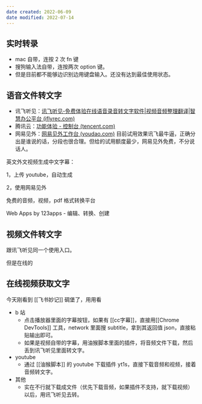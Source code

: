 ```yaml
---
date created: 2022-06-09
date modified: 2022-07-14
---
```


## 实时转录

- mac 自带，连按 2 次 fn 键
- 搜狗输入法自带，连按两次 option 键。
- 但是目前都不能够边识别边用键盘输入。还没有达到最佳使用状态。

## 语音文件转文字

- 讯飞听见：[讯飞听见-免费体验在线语音录音转文字软件|视频音频整理翻译|智慧办公平台 (iflyrec.com)](https://www.iflyrec.com/)
- 腾讯云：[功能体验 - 控制台 (tencent.com)](https://console.cloud.tencent.com/asr/demonstrate)
- 网易见外：[网易见外工作台 (youdao.com)](https://jianwai.youdao.com/)
目前试用效果讯飞最牛逼，正确分出是谁说的话，分段也很合理。但给的试用额度最少，网易见外免费，不分说话人。

英文外文视频生成中文字幕：

1，上传 youtube，自动生成

2，使用网易见外

免费的音频，视频，pdf 格式转换平台

Web Apps by 123apps - 编辑、转换、创建

## 视频文件转文字

跟讯飞听见同一个使用入口。

但是在线的

## 在线视频获取文字

今天刚看到 [[飞书妙记]] 碉堡了，用用看

- b 站
	- 点击播放器里面的字幕按钮，如果有 [[cc字幕]]，直接用[[Chrome DevTools]] 工具，network 里面搜 subtitle，拿到其返回值 json，直接粘贴输出即可。
	- 如果是视频自带的字幕，用油猴脚本里面的插件，将音频文件下载，然后丢到讯飞听见里面转文字。
- youtube
	- 通过 [[油猴脚本]] 的 youtube 下载插件 yt1s，直接下载音频和视频，接着音频转文字。
- 其他
	- 实在不行就下载成文件（优先下载音频，如果插件不支持，就下载视频）以后，用讯飞听见去转。

